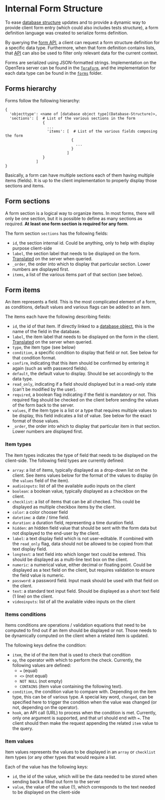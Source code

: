 # Internal Form Structure
To ease [database structure](Database-Structure) updates and to provide a dynamic way to provide client form entry 
(which could also includes tests structure), a form definition language was created to serialize forms definition.

By querying the [form API](../services/teraserver/api/API), a client can request a form structure definition for a 
specific data type. Furthermore, when that form definition contains lists, that [API](../services/teraserver/api/API) 
can also be used to filter only relevant data for the current context.

Forms are serialized using JSON-formatted strings. Implementation on the OpenTera server can be found in the 
[`TeraForm`](https://github.com/introlab/opentera/blob/main/teraserver/python/opentera/forms/TeraForm.py), and the 
implementation for each data type can be found in the 
[`forms`](https://github.com/introlab/opentera/tree/main/teraserver/python/opentera/forms) folder.

## Forms hierarchy
Forms follow the following hierarchy:
```
{
  'objecttype': <name of [database object type](Database-Structure)>,
  'sections': [  # List of the various sections in the form
                 {
                   ...
                   'items': [  # List of the various fields composing the form
                              {
                                ...
                              }
                            ]
                 }
              ]
}
```

Basically, a form can have multiple sections each of them having multiple items (fields). It is up to the client 
implementation to properly display those sections and items.

## Form sections
A form section is a logical way to organize items. In most forms, there will only be one section, but it is possible to 
define as many sections as required. **At least one form section is required for any form**.

The form section `sections` has the following fields:
* `id`, the section internal id. Could be anything, only to help with display purpose client-side
* `label`, the section label that needs to be displayed on the form. [Translated](Translations) on the server when 
queried.
* `_order`, the order into which to display that particular section. Lower numbers are displayed first.
* `items`, a list of the various items part of that section (see below).

## Form items
An item represents a field. This is the most complicated element of a form, as conditions, default values and various
flags can be added to an item.

The items each have the following describing fields:
* `id`, the id of that item. If directly linked to a [database object](Database-Structure), this is the name of the 
field in the database.
* `label`, the item label that needs to be displayed on the form in the client. [Translated](Translations) on the server
when queried.
* `type`, the item type (see below)
* `condition`, a specific condition to display that field or not. See below for that condition format.
* `confirm`, indicating that this item should be confirmed by entering it again (such as with password fields).
* `default`, the default value to display. Should be set accordingly to the data type.
* `read_only`, indicating if a field should displayed but in a read-only state (can't be modified by the user). 
* `required`, a boolean flag indicating if the field is mandatory or not. This required flag should be checked on the 
client before sending the values of the form back to the server.
* `values`, if the item type is a list or a type that requires multiple values to be display, this field indicates a 
list of value. See below for the exact format of those values.
* `_order`, the order into which to display that particular item in that section. Lower numbers are displayed first.

### Item types
The item types indicates the type of field that needs to be displayed on the client-side. The following field types are 
currently defined:

* `array`: a list of items, typically displayed as a drop-down list on the client. See items values below for the format
of the values to display (in the `values` field of the item).
* `audioinputs`: list of all the available audio inputs on the client
* `boolean`: a boolean value, typically displayed as a checkbox on the client.
* `checklist`: a list of items that can be all checked. This could be displayed as multiple checkbox items by the client.
* `color`: a color chooser field
* `datetime`: a date / time field.
* `duration`: a duration field, representing a time duration field.
* `hidden`: an hidden field value that should be sent with the form data but not displayed to the end-user by the client.
* `label`: a text display field which is not user-editable. If combined with the `read_only` flag, data should not be 
allowed to be copied from that text display field.
* `longtext`: a text field into which longer text could be entered. This should be displayed as a multi-line text box on
the client.
* `numeric`: a numerical value, either decimal or floating point. Could be displayed as a text field on the client, but 
requires validation to ensure the field value is numeric.
* `password`: a password field. Input mask should be used with that field on the client.
* `text`: a standard text input field. Should be displayed as a short text field (1 line) on the client.
* `videoinputs`: list of all the available video inputs on the client

### Items conditions
Items conditions are operations / validation equations that need to be computed to find out if an item should be 
displayed or not. Those needs to be dynamically computed on the client when a related item is updated.

The following keys define the condition:
* `item`, the id of the item that is used to check that condition
* `op`, the operator with which to perform the check. Currently, the following values are defined: 
   * `=` (equal)
   * `<>` (not equal)
   * `NOT NULL` (not empty) 
   * `CONTAINS` (item value containing the following text).
* `condition`, the condition value to compare with. Depending on the item type, this can be of various type. 
A special key word, `changed`, can be specified here to trigger the condition when the value was changed (or not, 
depending on the operator).
* `hook`, an API call (URL) to process when the condition is met. Currently, only one argument is supported, and that 
url should end with `=`. The client should then make the request appending the related `item` value to the query.

### Item values
Item values represents the values to be displayed in an `array` or `checklist` item types (or any other types that would
require a list.

Each of the value has the following keys:
* `id`, the id of the value, which will be the data needed to be stored when sending back a filled out form to the server
* `value`, the value of the value (!), which corresponds to the text needed to be displayed on the client-side
